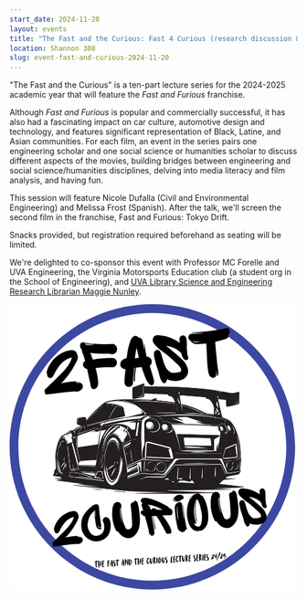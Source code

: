 ```yaml
---
start_date: 2024-11-20
layout: events
title: "The Fast and the Curious: Fast 4 Curious (research discussion & movie screening)"
location: Shannon 308
slug: event-fast-and-curious-2024-11-20
---
```


"The Fast and the Curious" is a ten-part lecture series for the 2024-2025 academic year that will feature the *Fast and Furious* franchise. 

Although *Fast and Furious* is popular and commercially successful, it has also had a fascinating impact on car culture, automotive design and technology, and features significant representation of Black, Latine, and Asian communities. For each film, an event in the series pairs one engineering scholar and one social science or humanities scholar to discuss different aspects of the movies, building bridges between engineering and social science/humanities disciplines, delving into media literacy and film analysis, and having fun.

This session will feature Nicole Dufalla (Civil and Environmental Engineering) and Melissa Frost (Spanish). After the talk, we'll screen the second film in the franchise, Fast and Furious: Tokyo Drift. 

Snacks provided, but registration required beforehand as seating will be limited.

We're delighted to co-sponsor this event with Professor MC Forelle and UVA Engineering, the Virginia Motorsports Education club (a student org in the School of Engineering), and [UVA Library Science and Engineering Research Librarian Maggie Nunley](https://library.virginia.edu/staff/mn3fa).

![Banner image for the Fast and the Curious events series, showing a bright pink sports racing car, the event series title written in white graffiti-style font, and the same information listed in this webpage above](/assets/post-media/events-images/2024-10-16-the-fast-and-the-curious-logo.png)
